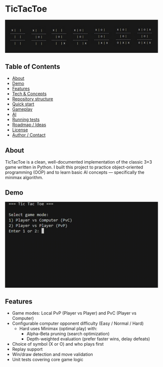 # TicTacToe

![Project Banner](./assets/banner.png)

## Table of Contents

- [About](#about)
- [Demo](#demo)
- [Features](#features)
- [Tech & Concepts](#tech--concepts)
- [Repository structure](#repository-structure)
- [Quick start](#quick-start)
- [Gameplay](#gameplay)
- [AI](#ai)
- [Running tests](#running-tests)
- [Roadmap / Ideas](#roadmap--ideas)
- [License](#license)
- [Author / Contact](#author--contact)

## About

TicTacToe is a clean, well-documented implementation of the classic 3×3 game written in Python.
I built this project to practice object-oriented programming (OOP) and to learn basic AI concepts — specifically the minimax algorithm.

## Demo
![Game demo](./assets/demo.gif)

## Features

- Game modes: Local PvP (Player vs Player) and PvC (Player vs Computer)
- Configurable computer opponent difficulty (Easy / Normal / Hard)
  - Hard uses Minimax (optimal play) with:
    - Alpha–Beta pruning (search optimization)
    - Depth-weighted evaluation (prefer faster wins, delay defeats)
- Choice of symbol (X or O) and who plays first
- Replay support
- Win/draw detection and move validation
- Unit tests covering core game logic